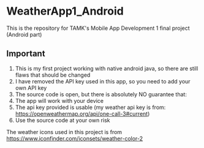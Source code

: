 # WeatherApp1_Android
This is the repository for TAMK's Mobile App Development 1 final project (Android part)

## Important
1. This is my first project working with native android java, so there are still flaws that should be changed
2. I have removed the API key used in this app, so you need to add your own API key
3. The source code is open, but there is absolutely NO guarantee that:
1. The app will work with your device 
2. The api key provided is usable (my weather api key is from: https://openweathermap.org/api/one-call-3#current)
4. Use the source code at your own risk

The weather icons used in this project is from https://www.iconfinder.com/iconsets/weather-color-2
